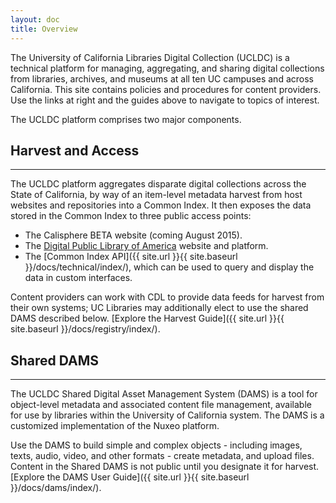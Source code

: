 ```yaml
---
layout: doc
title: Overview
---
```


The University of California Libraries Digital Collection (UCLDC) is a technical platform for managing, aggregating, and sharing digital collections from libraries, archives, and museums at all ten UC campuses and across California. This site contains policies and procedures for content providers. Use the links at right and the guides above to navigate to topics of interest.

The UCLDC platform comprises two major components.

Harvest and Access
-------------------------------
***
The UCLDC platform aggregates disparate digital collections across the State of California, by way of an item-level metadata harvest from host websites and repositories into a Common Index. It then exposes the data stored in the Common Index to three public access points: 

- The Calisphere BETA website (coming August 2015).
- The [Digital Public Library of America](http://dp.la) website and platform.
- The [Common Index API]({{ site.url }}{{ site.baseurl }}/docs/technical/index/), which can be used to query and display the data in custom interfaces.

Content providers can work with CDL to provide data feeds for harvest from their own systems; UC Libraries may additionally elect to use the shared DAMS described below. [Explore the Harvest Guide]({{ site.url }}{{ site.baseurl }}/docs/registry/index/).

Shared DAMS
-----------------------------
***
The UCLDC Shared Digital Asset Management System (DAMS) is a tool for object-level metadata and associated content file management, available for use by libraries within the University of California system. The DAMS is a customized implementation of the Nuxeo platform.

Use the DAMS to build simple and complex objects - including images, texts, audio, video, and other formats - create metadata, and upload files. Content in the Shared DAMS is not public until you designate it for harvest. [Explore the DAMS User Guide]({{ site.url }}{{ site.baseurl }}/docs/dams/index/).

